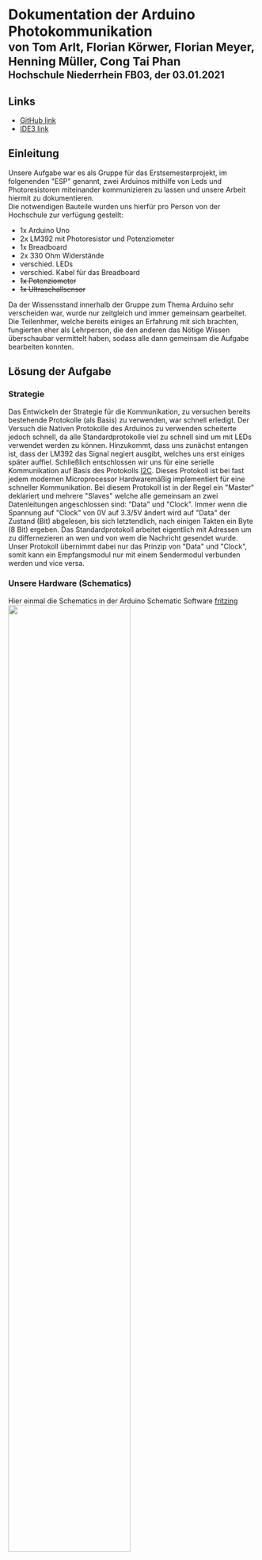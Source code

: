 # Dokumentation der Arduino Photokommunikation <br><sub>von Tom Arlt, Florian Körwer, Florian Meyer, Henning Müller, Cong Tai Phan <br><sub>Hochschule Niederrhein FB03, der 03.01.2021</sub></sub>

## Links
- [GitHub link](https://github.com/Universumgames/hsnr_esp)
- [IDE3 link](https://git.ide3.de/universumgames/esp)

## Einleitung
Unsere Aufgabe war es als Gruppe für das Erstsemesterprojekt, im folgenenden "ESP" genannt, zwei Arduinos mithilfe von Leds und Photoresistoren miteinander kommunizieren zu lassen und unsere Arbeit hiermit zu dokumentieren. <br>
Die notwendigen Bauteile wurden uns hierfür pro Person von der Hochschule zur verfügung gestellt: 
- 1x Arduino Uno
- 2x LM392 mit Photoresistor und Potenziometer
- 1x Breadboard
- 2x 330 Ohm Widerstände
- verschied. LEDs
- verschied. Kabel für das Breadboard
- <s>1x Potenziometer</s>
- <s>1x Ultraschallsensor</s>

Da der Wissensstand innerhalb der Gruppe zum Thema Arduino sehr verscheiden war, wurde nur zeitgleich und immer gemeinsam gearbeitet. Die Teilenhmer, welche bereits einiges an Erfahrung mit sich brachten, fungierten eher als Lehrperson, die den anderen das Nötige Wissen überschaubar vermittelt haben, sodass alle dann gemeinsam die Aufgabe bearbeiten konnten.

## Lösung der Aufgabe
### Strategie
Das Entwickeln der Strategie für die Kommunikation, zu versuchen bereits bestehende Protokolle (als Basis) zu verwenden, war schnell erledigt. Der Versuch die Nativen Protokolle des Arduinos zu verwenden scheiterte jedoch schnell, da alle Standardprotokolle viel zu schnell sind um mit LEDs verwendet werden zu können. Hinzukommt, dass uns zunächst entangen ist, dass der LM392 das Signal negiert ausgibt, welches uns erst einiges später auffiel. Schließlich entschlossen wir uns für eine serielle Kommunikation auf Basis des Protokolls [I2C](https://en.wikipedia.org/wiki/I%C2%B2C). Dieses Protokoll ist bei fast jedem modernen Microprocessor Hardwaremäßig implementiert für eine schneller Kommunikation. Bei diesem Protokoll ist in der Regel ein "Master" deklariert und mehrere "Slaves" welche alle gemeinsam an zwei Datenleitungen angeschlossen sind: "Data" und "Clock". Immer wenn die Spannung auf "Clock" von 0V auf 3.3/5V ändert wird auf "Data" der Zustand (Bit) abgelesen, bis sich letztendlich, nach einigen Takten ein Byte (8 Bit) ergeben. Das Standardprotokoll arbeitet eigentlich mit Adressen um zu differnezieren an wen und von wem die Nachricht gesendet wurde. <br>
Unser Protokoll übernimmt dabei nur das Prinzip von "Data" und "Clock", somit kann ein Empfangsmodul nur mit einem Sendermodul verbunden werden und vice versa.

### Unsere Hardware (Schematics)
Hier einmal die Schematics in der Arduino Schematic Software [fritzing](https://fritzing.org/)<br>
<img src="Schematic.png" width="70%" heigth="auto">
<img src="Schematic_schem.png" width="70%" heigth="auto">

In dieser Schematic wurde der zum Arduino Uno funktionsidentische Arduino nano verwendet und die Grafik übersitchlicher und kompakter zu gestalten. Beide Arduino-versionen besitzen denselben Prozessor (ATmega328P) und dieselben Pins. Die einzigen Unterschiede beider sind der Formfakor und die Funktion des Nanos, dass er direkt auf ein Breadboard gesteckt werden kann.
Dargestellt wurde hier ein einzelner Arduino, der in der Lage ist sowohl zu Empfangen als auch zu senden, wenn das passend aufgebaute Gegenstück existiert.

### Software

Unser Programm wurde in C++ für die Arduino IDE geschrieben, schaue man sich frühere Commits an (vor dem 18.12.2020) wurde noch für eine andere IDE gechrieben: PaltformIO welche zwar auf der Arduino IDE basiert, jedoch hier nur eine Extension für die IDE VS Code ist. Einfacheitshalber wurde jedoch entgültig zur Arduino IDE gewechselt.

```cpp
//declare variables
int sender_clock = 6;
int sender_data = 7;
int reciever_clock = 4;
int reciever_data = 3;
int incomingByte = 0;
int reciever_clock_2 = 2;
long long last_millis = 0;
byte temp;
int recieve_index = 7;
byte b;

void setup()
{
  //attach Interrupts to not having to worry about reading from one pin
  attachInterrupt(digitalPinToInterrupt(reciever_clock), clock_interrupt_start, FALLING);
  attachInterrupt(digitalPinToInterrupt(reciever_clock), clock_interrupt_end, RISING);
  //initialize Serial Monitor
  Serial.begin(9600);
  //set pin modes
  pinMode(sender_clock, OUTPUT);
  pinMode(sender_data, OUTPUT);
  pinMode(reciever_clock, INPUT);
  pinMode(reciever_data, INPUT);
  pinMode(reciever_clock_2, INPUT);
}

void loop()
{
  //check if serial queue contains items
  if (Serial.available() > 0)
  {
    //read incoming byte (charactere)
    incomingByte = Serial.read();
    //send each bit seperately to serial monitor for debugging and to other arduino
    for (int i = 7; i >= 0; i--)
    {
      Serial.print(bitRead(incomingByte, i));
      sendBit(bitRead(incomingByte, i));
    }
    Serial.println();
  }
}

//read incoming bits
void clock_interrupt_start()
{
  bool dataval = !digitalRead(reciever_data);
  bitWrite(temp, recieve_index, dataval);
}

//verify incoming bit
void clock_interrupt_end()
{
  //calculate delta since clock fell, to check for hazards
  unsigned long delta = millis() - last_millis;
  //if delta > 100ms, it's nit a hazard or glitch from the photoresistor
  if (delta > 100)
  {
    //write temporary byte to "longterm" byte
    b = temp;
    //reduce recieve index to move to next bit
    recieve_index--;
    //if recieve_index < 0 we have successfully recieved a byte and print that to the serial monitor
    if (recieve_index < 0)
    {
      Serial.print(b);
      //reset recieving variables to default state
      recieve_index = 7;
      b = 0x0;
    }
    //reset for delta caluclation
    last_millis = millis();
  }
  else
  {
    //if a glitch was detected, delete temporarily recieved bit
    temp = b;
  }
}

//send single bit
void sendBit(bool bitt)
{
  //change data pin
  digitalWrite(sender_data, bitt);
  delayMicroseconds(10);
  //change clock to HIGH
  digitalWrite(sender_clock, HIGH);
  //wait to be able to differentiate between valid bit and a hazard
  delayMicroseconds(500);
  //change both pins to default state
  digitalWrite(sender_clock, LOW);
  digitalWrite(sender_data, LOW);
  delayMicroseconds(5);
}
```

Link zum Aktuellen Programmcode: [Github](https://github.com/Universumgames/hsnr_esp/tree/master/LightCom), [IDE3](https://git.ide3.de/universumgames/esp/-/tree/master/LightCom) <br>
Link zum aufbereiteten/alternativen Code (eigenständig entwicklet von Tom Arlt):  [Github](https://github.com/Universumgames/hsnr_esp/tree/universumgames/LightCom), [IDE3](https://git.ide3.de/universumgames/esp/-/tree/universumgames/LightCom)

## Verwendung
(Übersetzt und aufbereitet aus [Readme.md](Readme.md))
Um unser Projekt zu verwenden, müssen zwei Schaltungen aufgebaut sein, wobei mindestens zwei LEDs und zwei Empfänger aufgebaut sein müssen um zumindest die Einseitige Kommunikation testen zu können. Zu beachten ist, dass jedes LED-LM392 Paar zu allen anderen Paaren abgeschirmt sein sollte, da es sonst zu Interferrenzen kommen kann. Zudem muss das Potenziometer des LM392 eingestellt werden nur die dazugehörige eingeschaltete LED zu erkennen und nicht das Umgebungslicht. Bei der Erstellung der LED-LM392 Paare ist auf die Unterscheidung zwischen "Data" und "Clock" zu achten:
<pre>
Arduino 1       <-> Arduino 2
sender_clock    <-> reciever_clock
sender_data     <-> reciever_data
reciever_clock  <-> sender_clock
reciever_data   <-> sender_data
</pre>

Ist das Programm einmal auf beiden Arduinos hochgeladen, ist die Arduino IDE (o.ä.) nicht mehr notwending. Nun kann über einen Seriellen Monitor, wie zum Beispiel der Intergrierte der [Arduino IDE](https://www.arduino.cc/en/software) oder  [Putty](https://www.putty.org/) über den Arduino kommuniziert werden. In diesen Tools muss noch der Port, über den der Arduino angeschlossen ist, angegeben werden, sowie die Baud Rate des Seriellen Monitor, welche in `config.hpp` eingesehen und verändert werden kann, der Standard ist hier `9600`.

## Reflexion
Wie schon in `Strategie` erwähnt, war die grundsätzliche Strategie schnell gefunden, nur das ausarbeiten hat, dank der Rückschläge, etwas länger gedauert.
Nach den ersten Rücklucken und das festsetzen auf die entgültige Implementationsstrategie war auch das Entwickeln eines ersten Gerüsts relativ straight forward. Das Debuggen sowie ein ordentlicher Aufbau der Schaltung war dann die größere Herausforderung. Da durch ständig wechselnde Lichtverhältnisse der Photoresistor nicht immer wie gewünsch funktionierte, verzögerte sich das Programm-Debuggen ungemein. Erst nach vielen Stunden rumgrübelns, rumschrauben und ausprobieren, stellte sich als einzige zufverlässige Methode eine eigene Blackbox für jedes LED-LM392 Paar heraus. 


## Zusammenfassung


